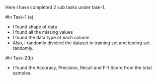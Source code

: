 Here I have completed 2 sub tasks under task-1.

#In Task-1 (a),
- I found shape of data
- I found all the missing values
- I found the data type of each column
- Also, I randomly dividied the dataset in training set and testing set randomly.

#In Task-2(b)
- I found the Accuracy, Precision, Recall and F-1 Score from the total samples.
